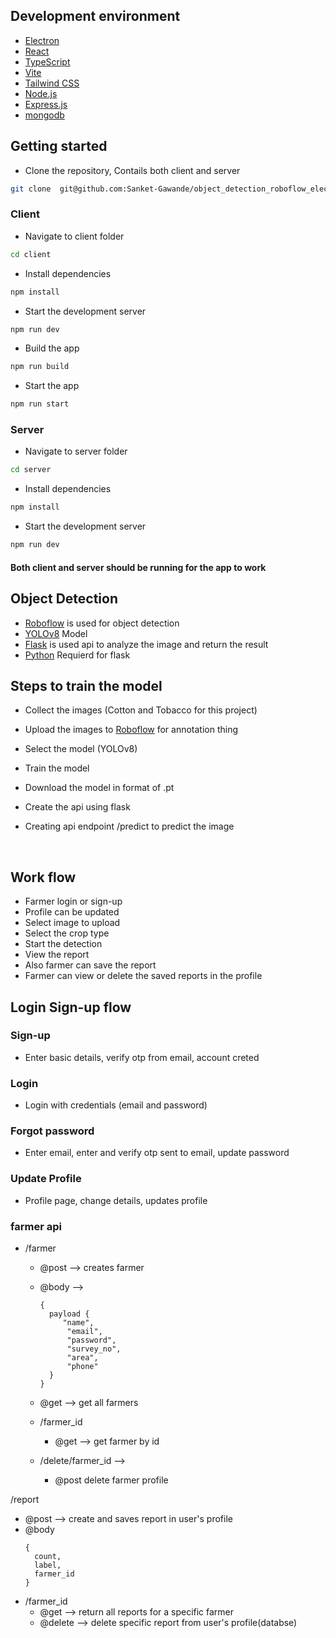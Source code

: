 ## Development environment

- [Electron](https://www.electronjs.org)
- [React](https://reactjs.org)
- [TypeScript](https://www.typescriptlang.org)
- [Vite](https://vitejs.dev)
- [Tailwind CSS](https://tailwindcss.com)
- [Node.js](https://nodejs.org)
- [Express.js](https://expressjs.com)
- [mongodb](https://www.mongodb.com)

## Getting started

- Clone the repository, Contails both client and server

```bash
git clone  git@github.com:Sanket-Gawande/object_detection_roboflow_electron.git
```

### Client

- Navigate to client folder

```bash
cd client
```

- Install dependencies

```bash
npm install
```

- Start the development server

```bash
npm run dev
```

- Build the app

```bash
npm run build
```

- Start the app

```bash
npm run start
```

### Server

- Navigate to server folder

```bash
cd server
```

- Install dependencies

```bash
npm install
```

- Start the development server

```bash
npm run dev
```

#### Both client and server should be running for the app to work

## Object Detection

- [Roboflow](https://roboflow.com) is used for object detection
- [YOLOv8](https://pjreddie.com/darknet/yolo/) Model
- [Flask](https://flask.palletsprojects.com/en/2.0.x/) is used api to analyze the image and return the result
- [Python](https://www.python.org) Requierd for flask

## Steps to train the model
- Collect the images (Cotton and Tobacco for this project)
- Upload the images to [Roboflow](https://roboflow.com) for annotation thing
- Select the model (YOLOv8)
- Train the model
- Download the model in format of .pt
- Create the api using flask
- Creating api endpoint /predict to predict the image

  <br>

## Work flow

- Farmer login or sign-up
- Profile can be updated
- Select image to upload
- Select the crop type
- Start the detection
- View the report
- Also farmer can save the report
- Farmer can view or delete the saved reports in the profile

## Login Sign-up flow

### Sign-up

- Enter basic details, verify otp from email, account creted

### Login

- Login with credentials (email and password)

### Forgot password

- Enter email, enter and verify otp sent to email, update password

### Update Profile

- Profile page, change details, updates profile

### farmer api

- /farmer

  - @post --> creates farmer
  - @body -->

    ```
    {
      payload {
         "name",
          "email",
          "password",
          "survey_no",
          "area",
          "phone"
      }
    }

    ```

  - @get --> get all farmers
  - /farmer_id
    - @get --> get farmer by id
  - /delete/farmer_id -->
    - @post delete farmer profile

/report

- @post --> create and saves report in user's profile
- @body
  ```
  {
    count,
    label,
    farmer_id
  }
  ```
- /farmer_id
  - @get --> return all reports for a specific farmer
  - @delete --> delete specific report from user's profile(databse)

